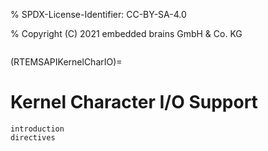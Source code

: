 % SPDX-License-Identifier: CC-BY-SA-4.0

% Copyright (C) 2021 embedded brains GmbH & Co. KG

```{index} Kernel Character I/O Support
```

(RTEMSAPIKernelCharIO)=

# Kernel Character I/O Support

```{toctree}
introduction
directives
```

